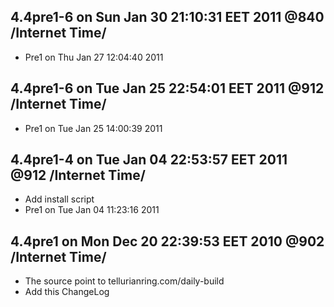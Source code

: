 4.4pre1-6 on Sun Jan 30 21:10:31 EET 2011 @840 /Internet Time/
---------------------------------------------------------------
* Pre1 on Thu Jan 27 12:04:40 2011

4.4pre1-6 on Tue Jan 25 22:54:01 EET 2011 @912 /Internet Time/
---------------------------------------------------------------
* Pre1 on Tue Jan 25 14:00:39 2011

4.4pre1-4 on Tue Jan 04 22:53:57 EET 2011 @912 /Internet Time/
---------------------------------------------------------------
* Add install script
* Pre1 on Tue Jan 04 11:23:16 2011

4.4pre1 on Mon Dec 20 22:39:53 EET 2010 @902 /Internet Time/
-------------------------------------------------------------
* The source point to tellurianring.com/daily-build
* Add this ChangeLog

